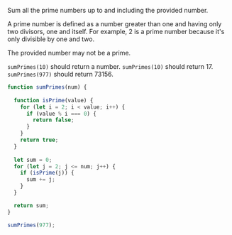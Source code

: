 
Sum all the prime numbers up to and including the provided number.

A prime number is defined as a number greater than one and having only two divisors, one and itself. For example, 2 is a prime number because it's only divisible by one and two.

The provided number may not be a prime.

`sumPrimes(10)` should return a number.
`sumPrimes(10)` should return 17.
`sumPrimes(977)` should return 73156.

```js
function sumPrimes(num) {
  
  function isPrime(value) {
    for (let i = 2; i < value; i++) {
      if (value % i === 0) {
        return false;
      }
    }
    return true;
  }
  
  let sum = 0;
  for (let j = 2; j <= num; j++) {
    if (isPrime(j)) {
      sum += j;
    }
  }

  return sum; 
}

sumPrimes(977);
```